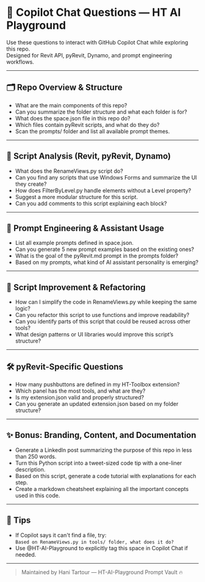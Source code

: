 # 🤖 Copilot Chat Questions — HT AI Playground

Use these questions to interact with GitHub Copilot Chat while exploring this repo.  
Designed for Revit API, pyRevit, Dynamo, and prompt engineering workflows.

---

## 🗂️ Repo Overview & Structure

- What are the main components of this repo?
- Can you summarize the folder structure and what each folder is for?
- What does the space.json file in this repo do?
- Which files contain pyRevit scripts, and what do they do?
- Scan the prompts/ folder and list all available prompt themes.

---

## 📜 Script Analysis (Revit, pyRevit, Dynamo)

- What does the RenameViews.py script do?
- Can you find any scripts that use Windows Forms and summarize the UI they create?
- How does FilterByLevel.py handle elements without a Level property?
- Suggest a more modular structure for this script.
- Can you add comments to this script explaining each block?

---

## 🔁 Prompt Engineering & Assistant Usage

- List all example prompts defined in space.json.
- Can you generate 5 new prompt examples based on the existing ones?
- What is the goal of the pyRevit.md prompt in the prompts folder?
- Based on my prompts, what kind of AI assistant personality is emerging?

---

## 🔧 Script Improvement & Refactoring

- How can I simplify the code in RenameViews.py while keeping the same logic?
- Can you refactor this script to use functions and improve readability?
- Can you identify parts of this script that could be reused across other tools?
- What design patterns or UI libraries would improve this script’s structure?

---

## 🛠️ pyRevit-Specific Questions

- How many pushbuttons are defined in my HT-Toolbox extension?
- Which panel has the most tools, and what are they?
- Is my extension.json valid and properly structured?
- Can you generate an updated extension.json based on my folder structure?

---

## ✨ Bonus: Branding, Content, and Documentation

- Generate a LinkedIn post summarizing the purpose of this repo in less than 250 words.
- Turn this Python script into a tweet-sized code tip with a one-liner description.
- Based on this script, generate a code tutorial with explanations for each step.
- Create a markdown cheatsheet explaining all the important concepts used in this code.

---

## 🧠 Tips

- If Copilot says it can't find a file, try:  
  `Based on RenameViews.py in tools/ folder, what does it do?`
- Use @HT-AI-Playground to explicitly tag this space in Copilot Chat if needed.

---

> Maintained by Hani Tartour — HT-AI-Playground Prompt Vault 🔥
